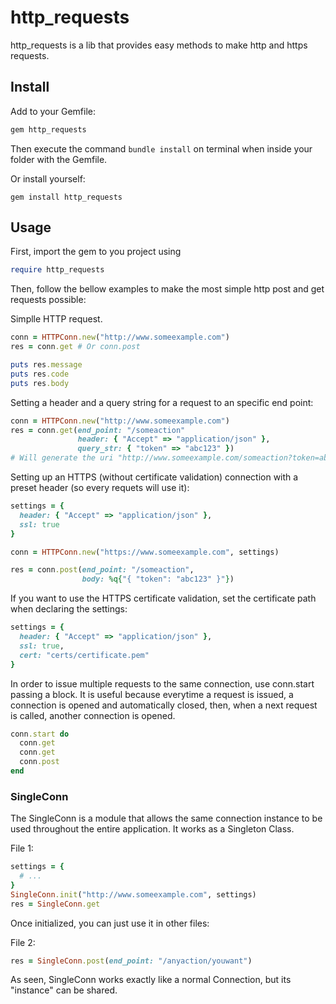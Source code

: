 # http_requests

http_requests is a lib that provides easy methods to make http and https requests.

## Install

Add to your Gemfile:

```ruby
gem http_requests
```

Then execute the command `bundle install` on terminal when inside your folder with the Gemfile.

Or install yourself:

`gem install http_requests`

## Usage

First, import the gem to you project using

```ruby
require http_requests
```

Then, follow the bellow examples to make the most simple http post and get requests possible:

Simplle HTTP request.

```ruby
conn = HTTPConn.new("http://www.someexample.com")
res = conn.get # Or conn.post

puts res.message
puts res.code
puts res.body
```

Setting a header and a query string for a request to an specific end point:

```ruby
conn = HTTPConn.new("http://www.someexample.com")
res = conn.get(end_point: "/someaction"
               header: { "Accept" => "application/json" },
               query_str: { "token" => "abc123" })
# Will generate the uri "http://www.someexample.com/someaction?token=abc123"
```

Setting up an HTTPS (without certificate validation) connection with a preset header (so every requets will use it):

```ruby
settings = {
  header: { "Accept" => "application/json" },
  ssl: true
}

conn = HTTPConn.new("https://www.someexample.com", settings)

res = conn.post(end_point: "/someaction",
                body: %q{"{ "token": "abc123" }"})

```

If you want to use the HTTPS certificate validation, set the certificate path when declaring the settings:

```ruby
settings = {
  header: { "Accept" => "application/json" },
  ssl: true,
  cert: "certs/certificate.pem"
}
```

In order to issue multiple requests to the same connection, use conn.start passing a block. It is useful because everytime a
request is issued, a connection is opened and automatically closed, then, when a next request is called, another connection
is opened.

```ruby
conn.start do
  conn.get
  conn.get
  conn.post
end
```

### SingleConn

The SingleConn is a module that allows the same connection instance to be used throughout the entire application.
It works as a Singleton Class.

File 1:
```ruby
settings = {
  # ...
}
SingleConn.init("http://www.someexample.com", settings)
res = SingleConn.get
```

Once initialized, you can just use it in other files:

File 2:
```ruby
res = SingleConn.post(end_point: "/anyaction/youwant")
```

As seen, SingleConn works exactly like a normal Connection, but its "instance" can be shared.